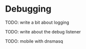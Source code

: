 # Debugging

TODO: write a bit about logging

TODO: write about the debug listener

TODO: mobile with dnsmasq
